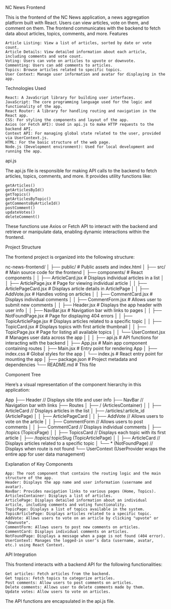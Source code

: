 NC News Frontend

This is the frontend of the NC News application, a news aggregation platform built with React. Users can view articles, vote on them, and comment on them. The frontend communicates with the backend to fetch data about articles, topics, comments, and more.
Features

    Article Listing: View a list of articles, sorted by date or vote count.
    Article Details: View detailed information about each article, including comments and vote count.
    Voting: Users can vote on articles to upvote or downvote.
    Commenting: Users can add comments to articles.
    Topics: Browse articles related to specific topics.
    User Context: Manage user information and avatar for displaying in the app.


Technologies Used

    React: A JavaScript library for building user interfaces.
    JavaScript: The core programming language used for the logic and functionality of the app.
    React Router: A library for handling routing and navigation in the React app.
    CSS: For styling the components and layout of the app.
    Axios (or Fetch API): Used in api.js to make HTTP requests to the backend API.
    Context API: For managing global state related to the user, provided via UserContext.js.
    HTML: For the basic structure of the web page.
    Node.js (Development environment): Used for local development and running the app.

api.js

The api.js file is responsible for making API calls to the backend to fetch articles, topics, comments, and more. It provides utility functions like:

    getArticles()
    getArticlesById()
    getTopics()
    getArticlesByTopic()
    getCommentsByArticleId()
    postComment()
    updateVotes()
    deleteComment()

These functions use Axios or Fetch API to interact with the backend and retrieve or manipulate data, enabling dynamic interactions within the frontend.

Project Structure

The frontend project is organized into the following structure:

nc-news-frontend/
│
├── public/                  # Public assets and index.html
│
├── src/                     # Main source code for the frontend
│   ├── components/          # React components
│   │   ├── ArticleCard.jsx          # Displays individual articles in a list
│   │   ├── ArticlePage.jsx         # Page for viewing individual article
│   │   ├── ArticlePageCard.jsx    # Displays article details in ArticlePage
│   │   ├── AddVote.jsx          # Handles voting on articles
│   │   ├── CommentCard.jsx      # Displays individual comments
│   │   ├── CommentForm.jsx      # Allows user to submit new comments
│   │   ├── Header.jsx          # Displays the app header with user info
│   │   ├── NavBar.jsx           # Navigation bar with links to pages
│   │   ├── NotFoundPage.jsx     # Page for displaying 404 errors
│   │   ├── TopicArticlePage.jsx   # Displays articles related to a specific topic
│   │   ├── TopicCard.jsx        # Displays topics with first article thumbnail
│   │   ├── TopicPage.jsx         # Page for listing all available topics
│   │   └── UserContext.jsx      # Manages user data across the app
│   │
│   ├── api.js                 # API functions for interacting with the backend
│   ├── App.jsx                 # Main app component containing routes
│   ├── Main.jsx                # Entry point for rendering App
│   ├── index.css               # Global styles for the app
│   └── index.js                # React entry point for mounting the app
│
├── package.json               # Project metadata and dependencies
└── README.md                  # This file

Component Tree

Here’s a visual representation of the component hierarchy in this application:

App
├── Header               // Displays site title and user info
├── NavBar               // Navigation bar with links
├── Routes
│   ├── / (ArticlesContainer)
│   │   ├── ArticleCard  // Displays articles in the list
│   ├── /articles/:article_id (ArticlePage)
│   │   ├── ArticlePageCard
│   │   ├── AddVote      // Allows users to vote on the article
│   │   ├── CommentForm  // Allows users to post comments
│   │   ├── CommentCard  // Displays individual comments
│   ├── /topics (TopicsPage)
│   │   ├── TopicsCard   // Displays each topic with its first article
│   ├── /topics/:topicSlug (TopicArticlePage)
│   │   ├── ArticleCard  // Displays articles related to a specific topic
│   └── * (NotFoundPage) // Displays when route is not found
└── UserContext (UserProvider wraps the entire app for user data management)

Explanation of Key Components

    App: The root component that contains the routing logic and the main structure of the app.
    Header: Displays the app name and user information (username and avatar).
    NavBar: Provides navigation links to various pages (Home, Topics).
    ArticlesContainer: Displays a list of articles.
    ArticlePage: Displays detailed information about an individual article, including comments and voting functionality.
    TopicPage: Displays a list of topics available in the system.
    TopicArticlePage: Displays articles related to a specific topic.
    AddVote: Allows users to vote on an article by clicking "upvote" or "downvote".
    CommentForm: Allows users to post new comments on articles.
    CommentCard: Displays individual comments on articles.
    NotFoundPage: Displays a message when a page is not found (404 error).
    UserContext: Manages the logged-in user’s data (username, avatar, etc.) using React Context.

API Integration

This frontend interacts with a backend API for the following functionalities:

    Get articles: Fetch articles from the backend.
    Get topics: Fetch topics to categorize articles.
    Post comments: Allow users to post comments on articles.
    Delete comments: Allows user to delete comments made by them.
    Update votes: Allow users to vote on articles.

The API functions are encapsulated in the api.js file.
